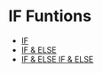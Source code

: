 # IF Funtions
- [IF](https://github.com/ondacloud/Program_Language/tree/main/c/03.%20if/if)
- [IF & ELSE](https://github.com/ondacloud/Program_Language/tree/main/c/03.%20if/if%20%26%20else)
- [IF & ELSE IF & ELSE](https://github.com/ondacloud/Program_Language/tree/main/c/03.%20if/if%20%26%20else%20if%20%26%20else)